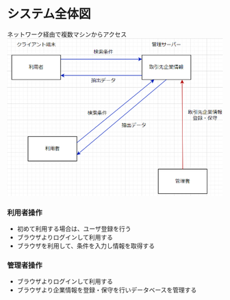 # システム全体図
ネットワーク経由で複数マシンからアクセス
![システム全体図](../images/システム全体図.png)
### 利用者操作
- 初めて利用する場合は、ユーザ登録を行う
- ブラウザよりログインして利用する
- ブラウザを利用して、条件を入力し情報を取得する
### 管理者操作
- ブラウザよりログインして利用する
- ブラウザより企業情報を登録・保守を行いデータベースを管理する